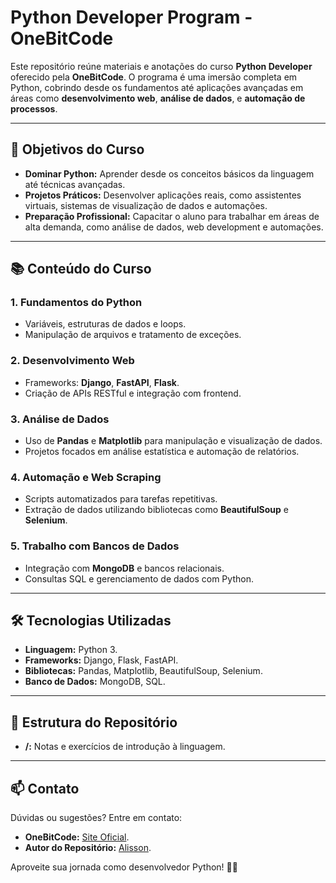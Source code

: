 # Python Developer Program - OneBitCode

Este repositório reúne materiais e anotações do curso **Python Developer** oferecido pela **OneBitCode**. O programa é uma imersão completa em Python, cobrindo desde os fundamentos até aplicações avançadas em áreas como **desenvolvimento web**, **análise de dados**, e **automação de processos**.

---

## 🎯 **Objetivos do Curso**  
- **Dominar Python:** Aprender desde os conceitos básicos da linguagem até técnicas avançadas.  
- **Projetos Práticos:** Desenvolver aplicações reais, como assistentes virtuais, sistemas de visualização de dados e automações.  
- **Preparação Profissional:** Capacitar o aluno para trabalhar em áreas de alta demanda, como análise de dados, web development e automações.

---

## 📚 **Conteúdo do Curso**  
### 1. **Fundamentos do Python**  
- Variáveis, estruturas de dados e loops.  
- Manipulação de arquivos e tratamento de exceções.  

### 2. **Desenvolvimento Web**  
- Frameworks: **Django**, **FastAPI**, **Flask**.  
- Criação de APIs RESTful e integração com frontend.  

### 3. **Análise de Dados**  
- Uso de **Pandas** e **Matplotlib** para manipulação e visualização de dados.  
- Projetos focados em análise estatística e automação de relatórios.  

### 4. **Automação e Web Scraping**  
- Scripts automatizados para tarefas repetitivas.  
- Extração de dados utilizando bibliotecas como **BeautifulSoup** e **Selenium**.  

### 5. **Trabalho com Bancos de Dados**  
- Integração com **MongoDB** e bancos relacionais.  
- Consultas SQL e gerenciamento de dados com Python.  

---

## 🛠️ **Tecnologias Utilizadas**  
- **Linguagem:** Python 3.  
- **Frameworks:** Django, Flask, FastAPI.  
- **Bibliotecas:** Pandas, Matplotlib, BeautifulSoup, Selenium.  
- **Banco de Dados:** MongoDB, SQL.  

---

## 📂 **Estrutura do Repositório**  
- **/:** Notas e exercícios de introdução à linguagem.

---

## 📫 **Contato**  
Dúvidas ou sugestões? Entre em contato:  
- **OneBitCode:** [Site Oficial](https://onebitcode.com).  
- **Autor do Repositório:** [Alisson](mailto:alissonpef@gmail.com).  

Aproveite sua jornada como desenvolvedor Python! 🐍✨
